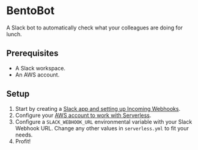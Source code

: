 # BentoBot
A Slack bot to automatically check what your colleagues are doing for lunch.

## Prerequisites
* A Slack workspace.
* An AWS account.

## Setup
1. Start by creating a [Slack app and setting up Incoming Webhooks](https://slack.com/intl/en-se/help/articles/115005265063-incoming-webhooks-for-slack).
2. Configure your [AWS account to work with Serverless](https://serverless.com/framework/docs/providers/aws/guide/credentials/).
3. Configure a `SLACK_WEBHOOK_URL` environmental variable with your Slack Webhook URL. Change any other values in `serverless.yml` to fit your needs.
4. Profit!
